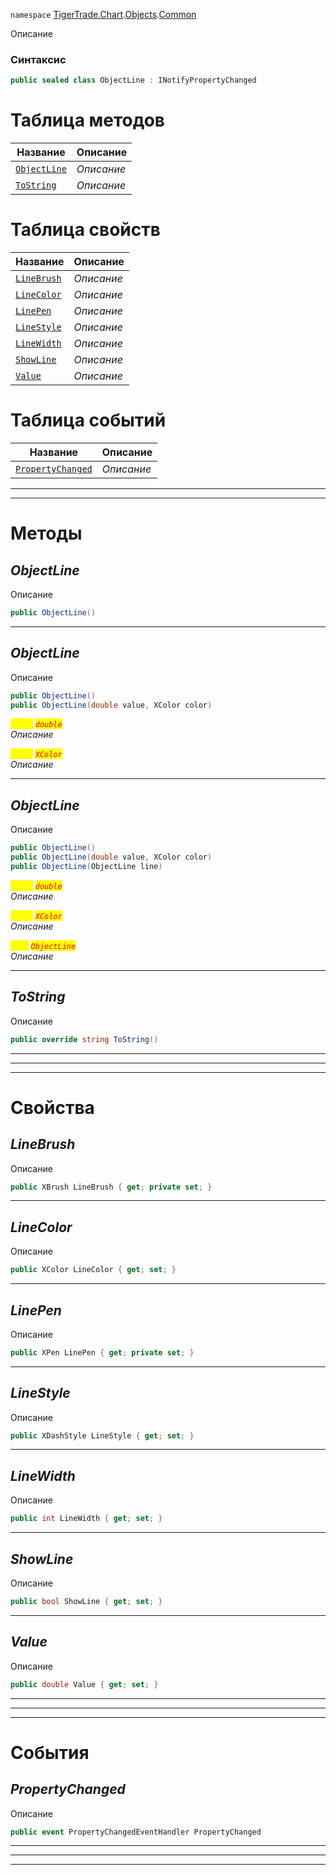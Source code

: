 
`namespace` [TigerTrade.Chart](../../../TigerTrade.Chart.md).[Objects](../../../TigerTrade.Chart/Objects.md).[Common](../../../TigerTrade.Chart/Objects/Common.md)


Описание

### Синтаксис
```csharp
public sealed class ObjectLine : INotifyPropertyChanged
```


# Таблица методов
| Название | Описание |
| --- | --- |
| [`ObjectLine`](./ObjectLine.cs/Методы/ObjectLine.md) | *Описание* |
| [`ToString`](./ObjectLine.cs/Методы/ToString.md) | *Описание* |

# Таблица свойств
| Название | Описание |
| --- | --- |
| [`LineBrush`](./ObjectLine.cs/Свойства/LineBrush.md) | *Описание* |
| [`LineColor`](./ObjectLine.cs/Свойства/LineColor.md) | *Описание* |
| [`LinePen`](./ObjectLine.cs/Свойства/LinePen.md) | *Описание* |
| [`LineStyle`](./ObjectLine.cs/Свойства/LineStyle.md) | *Описание* |
| [`LineWidth`](./ObjectLine.cs/Свойства/LineWidth.md) | *Описание* |
| [`ShowLine`](./ObjectLine.cs/Свойства/ShowLine.md) | *Описание* |
| [`Value`](./ObjectLine.cs/Свойства/Value.md) | *Описание* |

# Таблица событий
| Название | Описание |
| --- | --- |
| [`PropertyChanged`](./ObjectLine.cs/События/PropertyChanged.md) | *Описание* |





***  
***  
# Методы

## *ObjectLine*
Описание

```csharp
public ObjectLine()
```

***                

## *ObjectLine*
Описание

```csharp
public ObjectLine()
public ObjectLine(double value, XColor color)
```

<mark style="color:yellow;">`value`</mark> <mark style="color:red;">*`double`*</mark>  
 *Описание*  

<mark style="color:yellow;">`color`</mark> <mark style="color:red;">*`XColor`*</mark>  
 *Описание*  


***                

## *ObjectLine*
Описание

```csharp
public ObjectLine()
public ObjectLine(double value, XColor color)
public ObjectLine(ObjectLine line)
```

<mark style="color:yellow;">`value`</mark> <mark style="color:red;">*`double`*</mark>  
 *Описание*  

<mark style="color:yellow;">`color`</mark> <mark style="color:red;">*`XColor`*</mark>  
 *Описание*  

<mark style="color:yellow;">`line`</mark> <mark style="color:red;">*`ObjectLine`*</mark>  
 *Описание*  


***                

## *ToString*
Описание

```csharp
public override string ToString()
```

***                
***
  ***
  # Свойства

## *LineBrush*
Описание

```csharp
public XBrush LineBrush { get; private set; }
```
***

## *LineColor*
Описание

```csharp
public XColor LineColor { get; set; }
```
***

## *LinePen*
Описание

```csharp
public XPen LinePen { get; private set; }
```
***

## *LineStyle*
Описание

```csharp
public XDashStyle LineStyle { get; set; }
```
***

## *LineWidth*
Описание

```csharp
public int LineWidth { get; set; }
```
***

## *ShowLine*
Описание

```csharp
public bool ShowLine { get; set; }
```
***

## *Value*
Описание

```csharp
public double Value { get; set; }
```
***
***
  ***
  # События

## *PropertyChanged*
Описание

```csharp
public event PropertyChangedEventHandler PropertyChanged
```
***
___
---

